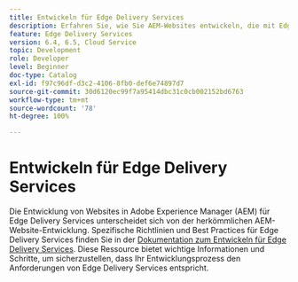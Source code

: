 ```yaml
---
title: Entwickeln für Edge Delivery Services
description: Erfahren Sie, wie Sie AEM-Websites entwickeln, die mit Edge Delivery Services bereitgestellt werden.
feature: Edge Delivery Services
version: 6.4, 6.5, Cloud Service
topic: Development
role: Developer
level: Beginner
doc-type: Catalog
exl-id: f97c96df-d3c2-4106-8fb0-def6e74897d7
source-git-commit: 30d6120ec99f7a95414dbc31c0cb002152bd6763
workflow-type: tm+mt
source-wordcount: '78'
ht-degree: 100%

---
```


# Entwickeln für Edge Delivery Services

Die Entwicklung von Websites in Adobe Experience Manager (AEM) für Edge Delivery Services unterscheidet sich von der herkömmlichen AEM-Website-Entwicklung. Spezifische Richtlinien und Best Practices für Edge Delivery Services finden Sie in der [Dokumentation zum Entwickeln für Edge Delivery Services](../edge-delivery-services/developing/prerequisites.md). Diese Ressource bietet wichtige Informationen und Schritte, um sicherzustellen, dass Ihr Entwicklungsprozess den Anforderungen von Edge Delivery Services entspricht.
